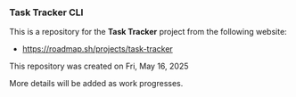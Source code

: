 ### Task Tracker CLI

This is a repository for the **Task Tracker** project from the following website:
  - https://roadmap.sh/projects/task-tracker

This repository was created on Fri, May 16, 2025

More details will be added as work progresses.
